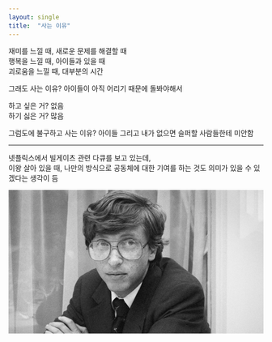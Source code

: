 ```yaml
---
layout: single
title:  "사는 이유"
---
```


재미를 느낄 때, 새로운 문제를 해결할 때   
행복을 느낄 때, 아이들과 있을 때   
괴로움을 느낄 때, 대부분의 시간   
   
그래도 사는 이유? 아이들이 아직 어리기 때문에 돌봐야해서   
   
하고 싶은 거? 없음    
하기 싫은 거? 많음   
  
그럼도에 불구하고 사는 이유? 아이들 그리고 내가 없으면 슬퍼할 사람들한테 미안함

* * * 

넷플릭스에서 빌게이츠 관련 다큐를 보고 있는데,   
이왕 살아 있을 때, 나만의 방식으로 공동체에 대한 기여를 하는 것도 의미가 있을 수 있겠다는 생각이 듬   

<img src=/_posts/youngbillgates.PNG>
